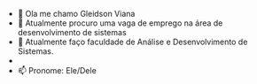 - 👋 Ola me chamo Gleidson Viana
- 👀 Atualmente procuro uma vaga de emprego na área de desenvolvimento de sistemas
- 🌱  Atualmente faço faculdade de Análise e Desenvolvimento de Sistemas.
- 
- 📫 Pronome: Ele/Dele

<!---
GleidsonVian/GleidsonVian is a ✨ special ✨ repository because its `README.md` (this file) appears on your GitHub profile.
You can click the Preview link to take a look at your changes.
--->
